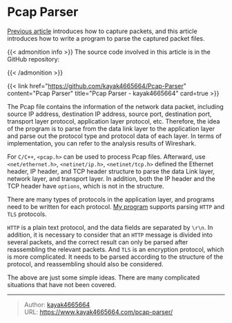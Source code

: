 # Pcap Parser

[Previous article](https://www.kayak4665664.com/capture-packets-for-mobile-apps/) introduces how to capture packets, and this article introduces how to write a program to parse the captured packet files.
<!--more-->

{{< admonition info >}}
The source code involved in this article is in the GitHub repository:

{{< /admonition >}}

{{< link href="https://github.com/kayak4665664/Pcap-Parser" content="Pcap Parser" title="Pcap Parser - kayak4665664" card=true >}}

The Pcap file contains the information of the network data packet, including source IP address, destination IP address, source port, destination port, transport layer protocol, application layer protocol, etc. Therefore, the idea of the program is to parse from the data link layer to the application layer and parse out the protocol type and protocol data of each layer. In terms of implementation, you can refer to the analysis results of Wireshark.

For `C/C++`, `<pcap.h>` can be used to process Pcap files. Afterward, use `<net/ethernet.h>`, `<netinet/ip.h>`, `<netinet/tcp.h>` defined the Ethernet header, IP header, and TCP header structure to parse the data Link layer, network layer, and transport layer. In addition, both the IP header and the TCP header have `options`, which is not in the structure.

There are many types of protocols in the application layer, and programs need to be written for each protocol. [My program](https://github.com/kayak4665664/Pcap-Parser) supports parsing `HTTP` and `TLS` protocols.

`HTTP` is a plain text protocol, and the data fields are separated by `\r\n`. In addition, it is necessary to consider that an `HTTP` message is divided into several packets, and the correct result can only be parsed after reassembling the relevant packets. And `TLS` is an encryption protocol, which is more complicated. It needs to be parsed according to the structure of the protocol, and reassembling should also be considered.

The above are just some simple ideas. There are many complicated situations that have not been covered.

---

> Author: [kayak4665664](https://github.com/kayak4665664)  
> URL: https://www.kayak4665664.com/pcap-parser/  

